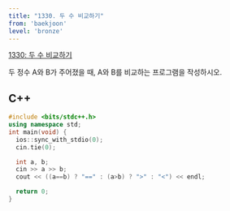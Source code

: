 ```yaml
---
title: "1330. 두 수 비교하기"
from: 'baekjoon'
level: 'bronze'
---
```


[1330: 두 수 비교하기](https://www.acmicpc.net/problem/1330)

두 정수 A와 B가 주어졌을 때, A와 B를 비교하는 프로그램을 작성하시오.

## C++

```cpp
#include <bits/stdc++.h> 
using namespace std;
int main(void) {
  ios::sync_with_stdio(0);
  cin.tie(0);

  int a, b;
  cin >> a >> b;
  cout << ((a==b) ? "==" : (a>b) ? ">" : "<") << endl;

  return 0;
}
```